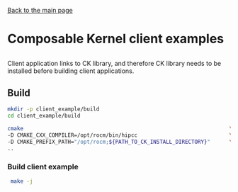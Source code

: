 [Back to the main page](../README.md)
# Composable Kernel client examples
##
Client application links to CK library, and therefore CK library needs to be installed before building client applications.


## Build
```bash
mkdir -p client_example/build
cd client_example/build
```

```bash
cmake                                                                 \
-D CMAKE_CXX_COMPILER=/opt/rocm/bin/hipcc                             \
-D CMAKE_PREFIX_PATH="/opt/rocm;${PATH_TO_CK_INSTALL_DIRECTORY}"      \
..
```

### Build client example
```bash
 make -j 
```
